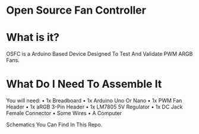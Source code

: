 # Open Source Fan Controller

# What is it?
OSFC is a Arduino Based Device Designed To Test And Validate PWM ARGB Fans.

# What Do I Need To Assemble It
You will need:
• 1x Breadboard
• 1x Arduino Uno Or Nano
• 1x PWM Fan Header
• 1x aRGB 3-Pin Header
• 1x LM7805 5V Regulator
• 1x DC Jack Female Connector
• Some Wires
• A Computer

Schematics You Can Find In This Repo.                    
